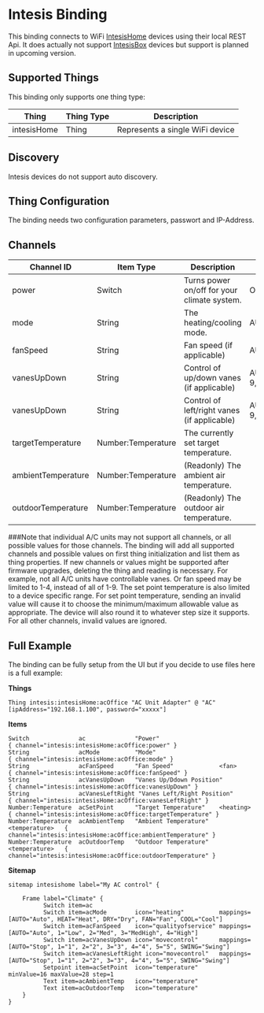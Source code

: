 # Intesis Binding

This binding connects to WiFi [IntesisHome](http://www.intesishome.com/) devices using their local REST Api.
It does actually not support [IntesisBox](http://www.intesisbox.com/) devices but support is planned in upcoming version.



## Supported Things

This binding only supports one thing type:

| Thing      | Thing Type | Description                                                            |
|------------|------------|------------------------------------------------------------------------|
| intesisHome | Thing      | Represents a single WiFi device                                         |

## Discovery

Intesis devices do not support auto discovery.

## Thing Configuration

The binding needs two configuration parameters, passwort and IP-Address.

## Channels

| Channel ID | Item Type          | Description                                                           | Possible Values |
|------------|--------------------|-----------------------------------------------------------------------|-|
| power      | Switch             | Turns power on/off for your climate system.                           | ON, OFF |
| mode       | String             | The heating/cooling mode.                                             | AUTO,HEAT,DRY,FAN,COOL|
| fanSpeed   | String             | Fan speed (if applicable)                                             | AUTO,1-10 |
| vanesUpDown | String             | Control of up/down vanes (if applicable)                              | AUTO,1-9,SWING,SWIRL,WIDE |
| vanesUpDown | String             | Control of left/right vanes (if applicable)                              | AUTO,1-9,SWING,SWIRL,WIDE |
| targetTemperature | Number:Temperature | The currently set target temperature.                                 | |
| ambientTemperature | Number:Temperature | (Readonly) The ambient air temperature.                               | |
| outdoorTemperature | Number:Temperature | (Readonly) The outdoor air temperature.                               | |



###Note that individual A/C units may not support all channels, or all possible values for those channels.
The binding will add all supported channels and possible values on first thing initialization and list them as thing properties.
If new channels or values might be supported after firmware upgrades, deleting the thing and reading is necessary.
For example, not all A/C units have controllable vanes. Or fan speed may be limited to 1-4, instead of all of 1-9.
The set point temperature is also limited to a device specific range. For set point temperature, sending an invalid value
will cause it to choose the minimum/maximum allowable value as appropriate. The device will also round it to
whatever step size it supports. For all other channels, invalid values are ignored.

## Full Example

The binding can be fully setup from the UI but if you decide to use files here is a full example:

**Things**

```intesisHome.things
Thing intesis:intesisHome:acOffice "AC Unit Adapter" @ "AC" [ipAddress="192.168.1.100", password="xxxxx"]
```

**Items**

```intesishome.items
Switch              ac              "Power"                                 { channel="intesis:intesisHome:acOffice:power" }
String              acMode          "Mode"                                  { channel="intesis:intesisHome:acOffice:mode" }
String              acFanSpeed      "Fan Speed"             <fan>           { channel="intesis:intesisHome:acOffice:fanSpeed" }
String              acVanesUpDown   "Vanes Up/Ddown Position"               { channel="intesis:intesisHome:acOffice:vanesUpDown" }
String              acVanesLeftRight "Vanes Left/Right Position"            { channel="intesis:intesisHome:acOffice:vanesLeftRight" }
Number:Temperature  acSetPoint      "Target Temperature"    <heating>       { channel="intesis:intesisHome:acOffice:targetTemperature" }
Number:Temperature  acAmbientTemp   "Ambient Temperature"   <temperature>   { channel="intesis:intesisHome:acOffice:ambientTemperature" }
Number:Temperature  acOutdoorTemp   "Outdoor Temperature"   <temperature>   { channel="intesis:intesisHome:acOffice:outdoorTemperature" }
```

**Sitemap**

```intesisHome.sitemap
sitemap intesishome label="My AC control" {

    Frame label="Climate" {
          Switch item=ac
          Switch item=acMode        icon="heating"          mappings=[AUTO="Auto", HEAT="Heat", DRY="Dry", FAN="Fan", COOL="Cool"]
          Switch item=acFanSpeed    icon="qualityofservice" mappings=[AUTO="Auto", 1="Low", 2="Med", 3="MedHigh", 4="High"]
          Switch item=acVanesUpDown icon="movecontrol"      mappings=[AUTO="Stop", 1="1", 2="2", 3="3", 4="4", 5="5", SWING="Swing"]
          Switch item=acVanesLeftRight icon="movecontrol"   mappings=[AUTO="Stop", 1="1", 2="2", 3="3", 4="4", 5="5", SWING="Swing"]
          Setpoint item=acSetPoint  icon="temperature"      minValue=16 maxValue=28 step=1
          Text item=acAmbientTemp   icon="temperature" 
          Text item=acOutdoorTemp   icon="temperature" 
    }
}
```


